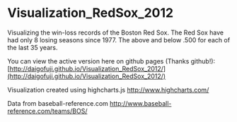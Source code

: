 Visualization_RedSox_2012
=========================
Visualizing the win-loss records of the Boston Red Sox. 
The Red Sox have had only 8 losing seasons since 1977. 
The above and below .500 for each of the last 35 years.

You can view the active version here on github pages (Thanks github!):
[http://daigofuji.github.io/Visualization_RedSox_2012/](http://daigofuji.github.io/Visualization_RedSox_2012/)


Visualization created using highcharts.js
http://www.highcharts.com/

Data from baseball-reference.com 
http://www.baseball-reference.com/teams/BOS/

